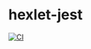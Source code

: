 # hexlet-jest
[![CI](https://github.com/bmthfan/hexlet-jest/workflows/CI/badge.svg)](https://github.com/bmthfan/hexlet-jest/actions)
